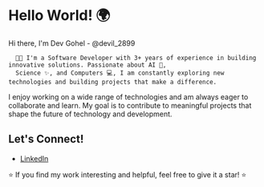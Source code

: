 # Hello World! 🌍

Hi there, I'm Dev Gohel - @devil_2899

      👨‍💻 I'm a Software Developer with 3+ years of experience in building innovative solutions. Passionate about AI 🤖, 
      Science ✨, and Computers 💻, I am constantly exploring new technologies and building projects that make a difference.

I enjoy working on a wide range of technologies and am always eager to collaborate and learn. My goal is to contribute 
to meaningful projects that shape the future of technology and development.

## Let's Connect!
- [LinkedIn](https://www.linkedin.com/in/dev-gohel-335a82217/?originalSubdomain=in)

⭐ If you find my work interesting and helpful, feel free to give it a star! ⭐

